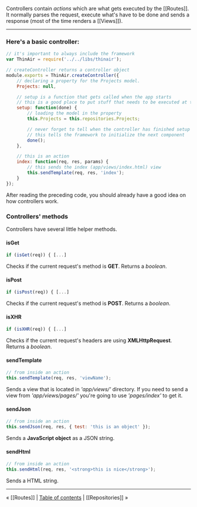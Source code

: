 Controllers contain _actions_ which are what gets executed by the [[Routes]]. It normally parses the request, execute what's have to be done and sends a response (most of the time renders a [[Views]]).

***

### Here's a basic controller:
```javascript
// it's important to always include the framework
var ThinAir = require('../../libs/thinair');

// createController returns a controller object
module.exports = ThinAir.createController({
    // declaring a property for the Projects model.
    Projects: null,

    // setup is a function that gets called when the app starts
    // this is a good place to put stuff that needs to be executed at the app startup.
    setup: function(done) {
        // loading the model in the property
        this.Projects = this.repositories.Projects;

        // never forget to tell when the controller has finished setup
        // this tells the framework to initialize the next component
        done();
    },

    // this is an action
    index: function(req, res, params) {
        // this sends the index (app/views/index.html) view
        this.sendTemplate(req, res, 'index');
    }
});
```

After reading the preceding code, you should already have a good idea on how controllers work.

### Controllers' methods
Controllers have several little helper methods.

#### isGet
```javascript
if (isGet(req)) { [...]
```
Checks if the current request's method is **GET**. Returns a _boolean_.

#### isPost
```javascript
if (isPost(req)) { [...]
```
Checks if the current request's method is **POST**. Returns a _boolean_.

#### isXHR
```javascript
if (isXHR(req)) { [...]
```
Checks if the current request's headers are using **XMLHttpRequest**. Returns a _boolean_.

#### sendTemplate
```javascript
// from inside an action
this.sendTemplate(req, res, 'viewName');
```
Sends a view that is located in _'app/views/'_ directory. If you need to send a view from _'app/views/pages/'_ you're going to use _'pages/index'_ to get it.

#### sendJson
```javascript
// from inside an action
this.sendJson(req, res, { test: 'this is an object' });
```
Sends a **JavaScript object** as a JSON string.

#### sendHtml
```javascript
// from inside an action
this.sendHtml(req, res, '<strong>this is nice</strong>');
```
Sends a HTML string.

***

« [[Routes]] | [Table of contents](https://github.com/tbergeron/ThinAir/wiki) | [[Repositories]] »